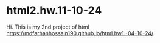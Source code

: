 # html2.hw.11-10-24
Hi. This is my 2nd project of html
https://mdfarhanhossain190.github.io/html.hw1.-04-10-24/
